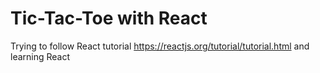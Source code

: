 # Tic-Tac-Toe with React #

Trying to follow React tutorial https://reactjs.org/tutorial/tutorial.html and learning React
